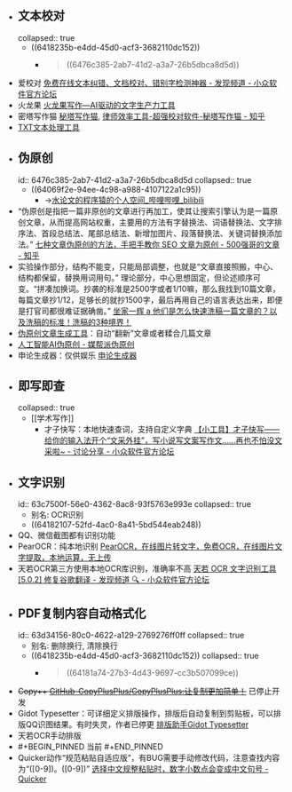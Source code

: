 - ## 文本校对
  collapsed:: true
	- ((6418235b-e4dd-45d0-acf3-3682110dc152))
		- > ((6476c385-2ab7-41d2-a3a7-26b5dbca8d5d))
- 爱校对 [免费在线文本纠错、文档校对、错别字检测神器 - 发现频道 - 小众软件官方论坛](https://meta.appinn.net/t/topic/34225)
- 火龙果 [火龙果写作—AI驱动的文字生产力工具](https://www.mypitaya.com/)
- 密塔写作猫 [秘塔写作猫](https://xiezuocat.com/?s=cbdag), [律师效率工具-超强校对软件-秘塔写作猫 - 知乎](https://zhuanlan.zhihu.com/p/95976015)
- [TXT文本处理工具](http://www.txttool.com/)
- ## 伪原创
  id:: 6476c385-2ab7-41d2-a3a7-26b5dbca8d5d
  collapsed:: true
	- ((64069f2e-94ee-4c98-a988-4107122a1c95))
		- ->[水论文的程序猿的个人空间_哔哩哔哩_bilibili](https://space.bilibili.com/383551518/channel/collectiondetail?sid=1241049)
- “伪原创是指把一篇非原创的文章进行再加工，使其让搜索引擎认为是一篇原创文章，从而提高网站权重，主要用的方法有字替换法、词语替换法、文字排序法、首段总结法、尾部总结法、新增加图片、段落替换法、关键词替换添加法。” [七种文章伪原创的方法，手把手教你 SEO 文章为原创 - 500强哥的文章 - 知乎](https://zhuanlan.zhihu.com/p/125758339)
- 实验操作部分，结构不能变，只能局部调整，也就是“文章直接照搬，中心、结构都保留，替换用词用句。” 理论部分，中心思想固定，但论述顺序可变。“拼凑加换词。抄袭的标准是2500字或者1/10嘛，那么我找到10篇文章，每篇文章抄1/12，足够长的就抄1500字，最后再用自己的语言表达出来，即便是打官司都很难证据确凿。” [坐家一辉 a 他们是怎么快速洗稿一篇文章的？以及洗稿的标准！洗稿的3种境界！](https://zhuanlan.zhihu.com/p/79302920)
- [伪原创文章生成工具](https://zhuanlan.zhihu.com/p/163360636)：自动“翻新”文章或者糅合几篇文章
- [人工智能AI伪原创 - 媒帮派伪原创](https://ai.meibp.com/)
- 申论生成器：仅供娱乐 [申论生成器](https://sojo.im/slscq/)
- ## 即写即查
  collapsed:: true
	- [[学术写作]]
		- 才子快写：本地快速查词，支持自定义字典 [【小工具】才子快写——给你的输入法开个“文采外挂”，写小说写文案写作文......再也不怕没文采啦~ - 讨论分享 - 小众软件官方论坛](https://meta.appinn.net/t/topic/35093)
- ## 文字识别
  id:: 63c7500f-56e0-4362-8ac8-93f5763e993e
  collapsed:: true
	- 别名: OCR识别
	- ((64182107-52fd-4ac0-8a41-5bd544eab248))
- QQ、微信截图都有识别功能
- PearOCR：纯本地识别 [PearOCR，在线图片转文字，免费OCR，在线图片文字提取，本地运算，无上传](https://pearocr.com/#/)
- 天若OCR第三方使用本地OCR库识别，准确率不高 [天若 OCR 文字识别工具 [5.0.2] 修复谷歌翻译 - 发现频道 🔍 - 小众软件官方论坛](https://meta.appinn.net/t/topic/25133)
- ## PDF复制内容自动格式化
  id:: 63d34156-80c0-4622-a129-2769276ff0ff
  collapsed:: true
	- 别名: 删除换行, 清除换行
	- ((6418235b-e4dd-45d0-acf3-3682110dc152))
	  collapsed:: true
		- >((64181a74-27b3-4d43-9697-cc3b507099ce))
- ~~Copy++ [GitHub-CopyPlusPlus/CopyPlusPlus:让复制更加简单！](https://github.com/CopyPlusPlus/CopyPlusPlus)~~ 已停止开发
- Gidot Typesetter：可详细定义排版操作，排版后自动复制到剪贴板，可以排版QQ识图结果。有时失灵，作者已停更 [排版助手Gidot Typesetter](http://www.epinv.com/post/3853.html)
- 天若OCR手动排版
- #+BEGIN_PINNED
  当前
  #+END_PINNED
- Quicker动作“规范粘贴自适应版”，有BUG需要手动修改代码，注意查找内容为“([0-9])。([0-9])” [选择中文规整粘贴时，数字小数点会变成中文句号 - Quicker](https://getquicker.net/Common/Topics/ViewTopic/15092)